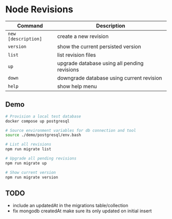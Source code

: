 Node Revisions
==============

| Command             | Description                                  |
| ------------------- | -------------------------------------------- |
| `new [description]` | create a new revision                        |
| `version`           | show the current persisted version           |
| `list`              | list revision files                          |
| `up`                | upgrade database using all pending revisions |
| `down`              | downgrade database using current revision    |
| `help`              | show help menu                               |

## Demo

```bash
# Provision a local test database
docker compose up postgresql

# Source environment variables for db connection and tool 
source ./demo/postgresql/env.bash

# List all revisions
npm run migrate list

# Upgrade all pending revisions
npm run migrate up

# Show current version
npm run migrate version
```

## TODO
- include an updatedAt in the migrations table/collection
- fix mongodb createdAt make sure its only updated on initial insert
